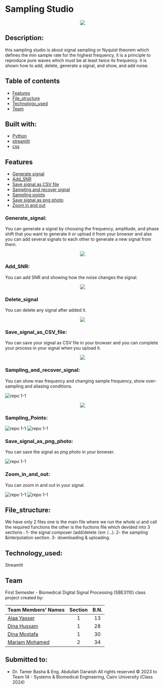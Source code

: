 # Sampling Studio 

<p align="center">
    <img src="https://github.com/alaayasser01/DSP_Task1_14/blob/main/photos/bandicam%202022-11-04%2010-31-00-828.jpg">
</p>


## Description:
this sampling studio is about signal sampling or Nyquist theorem which defines the min sample rate for the highest frequency, it is a principle to reproduce pure waves which must be at least twice its frequency. it is shown how to add, delete, generate a signal, and show, and add noise.

## Table of contents

* [Features](#features)
* [File_structure](#file_structure)
* [Technology_used](#technology_used)
* [Team](#team)

## Built with: 
* [Python](#python)
* [streamlit](#streamlit)
* [css](#css)

## Features
* [Generate signal](#generate_signal)
* [Add_SNR](#add_snr)
* [Save signal as CSV file](#save_signal_as_csv_file)
* [Sampling and recover signal](#sampling_and_recover_signal)
* [Sampling points](#sampling_points)
* [Save signal as png photo](#save_signal_as_png_photo)
* [Zoom in and out](#zoom_in_and_out)

### Generate_signal:
You can generate a signal by choosing the frequency, amplitude, and phase shift that you want to generate it or upload it from your browser and also you can add several signals to each other to generate a new signal from them.


<p align="center">
    <img src="https://github.com/alaayasser01/DSP_Task1_14/blob/main/photos/generate.jpg">
</p>



### Add_SNR:
You can add SNR and showing how the noise changes the signal.


<p align="center">
    <img src="https://github.com/alaayasser01/DSP_Task1_14/blob/main/photos/SNR%20.jpg">
</p>

### Delete_signal
You can delete any signal after added it.

<p align="center">
    <img src="https://github.com/alaayasser01/DSP_Task1_14/blob/main/photos/delete.jpg">
</p>

### Save_signal_as_CSV_file:
You can save your signal as CSV file in your browser and you can complete your process in your signal when you upload it.

<p align="center">
    <img src="https://github.com/alaayasser01/DSP_Task1_14/blob/main/photos/save.jpg">
</p>

### Sampling_and_recover_signal:
You can show max frequency and changing sample frequency, show over-sampling and aliasing conditions.

![repo 1-1](https://github.com/alaayasser01/DSP_Task1_14/blob/main/photos/bandicam%202022-11-04%2010-32-03-050.jpg)
<p align="center">
    <img src="https://github.com/alaayasser01/DSP_Task1_14/blob/main/photos/freq.jpg">
</p>


### Sampling_Points:
![repo 1-1](https://github.com/alaayasser01/DSP_Task1_14/blob/main/photos/bandicam%202022-11-04%2010-32-17-480.jpg)
![repo 1-1](https://github.com/alaayasser01/DSP_Task1_14/blob/main/photos/points.jpg)
### Save_signal_as_png_photo:
You can save the signal as png photo in your browser.

![repo 1-1](https://github.com/alaayasser01/DSP_Task1_14/blob/main/photos/dwonload_png.png)


### Zoom_in_and_out:
You can zoom in and out in your signal.

![repo 1-1](https://github.com/alaayasser01/DSP_Task1_14/blob/main/photos/zoom_in.jpg)
![repo 1-1](https://github.com/alaayasser01/DSP_Task1_14/blob/main/photos/zoom_out.jpg)


## File_structure:
We have only 2 files one is the main file where we run the whole ui and call the required functions 
the other is the fuctions file which devided into 3 sections : 
1- the signal composer (add/delete /snr /...). 
2- the sampling &interpolation section.
3- downloading & uploading.


## Technology_used:
Streamlit 

## Team

First Semester - Biomedical Digital Signal Processing (SBE3110) class project created by:

| Team Members' Names                                  | Section | B.N. |
| ---------------------------------------------------- | :-----: | :--: |
| [Alaa Yasser](https://github.com/alaayasser01)         |    1    |  13  |
| [Dina Hussam](https://github.com/Dinahussam)       |    1    |  28  |
| [Dina Mostafa](https://github.com/Dina153) |    1    |  30  |
| [Mariam Mohamed](https://github.com/mariamMohammed0)       |    2    |  34  |

## Submitted to:

- Dr. Tamer Basha & Eng. Abdullah Darwish
  All rights reserved © 2023 to Team 14 - Systems & Biomedical Engineering, Cairo University (Class 2024)
